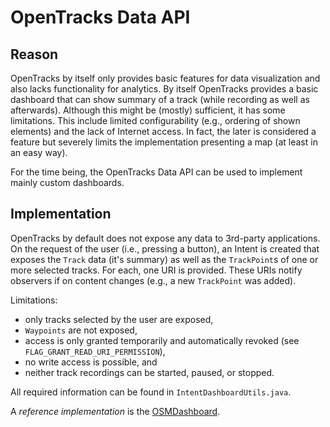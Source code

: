 # OpenTracks Data API

## Reason
OpenTracks by itself only provides basic features for data visualization and also lacks functionality for analytics.
By itself OpenTracks provides a basic dashboard that can show summary of a track (while recording as well as afterwards).
Although this might be (mostly) sufficient, it has some limitations.
This include limited configurability (e.g., ordering of shown elements) and the lack of Internet access.
In fact, the later is considered a feature but severely limits the implementation presenting a map (at least in an easy way). 

For the time being, the OpenTracks Data API can be used to implement mainly custom dashboards.

## Implementation
OpenTracks by default does not expose any data to 3rd-party applications.
On the request of the user (i.e., pressing a button), an Intent is created that exposes the `Track` data (it's summary) as well as the `TrackPoint`s of one or more selected tracks.
For each, one URI is provided.
These URIs notify observers if on content changes (e.g., a new `TrackPoint` was added).

Limitations:
* only tracks selected by the user are exposed,
* `Waypoints` are not exposed,
* access is only granted temporarily and automatically revoked (see `FLAG_GRANT_READ_URI_PERMISSION`),
* no write access is possible, and
* neither track recordings can be started, paused, or stopped.

All required information can be found in `IntentDashboardUtils.java`. 

A _reference implementation_ is the [OSMDashboard](https://github.com/OpenTracksApp/OSMDashboard).